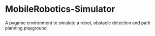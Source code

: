 # MobileRobotics-Simulator
A pygame environment to simulate a robot, obstacle detection and path planning playground
